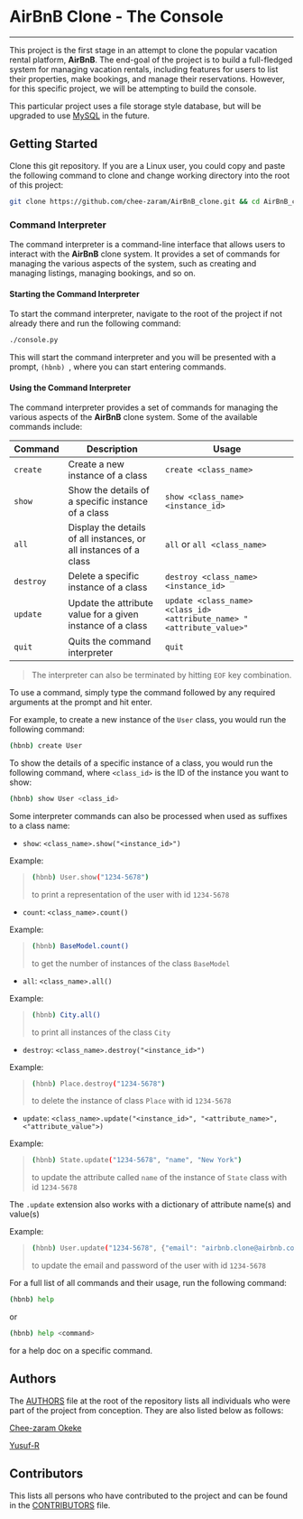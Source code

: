 # AirBnB Clone - The Console

---

This project is the first stage in an attempt to clone the popular vacation rental platform,
**AirBnB**.
The end-goal of the project is to build a full-fledged system for managing vacation rentals,
including features for users to list their properties, make bookings, and manage their reservations.
However, for this specific project, we will be attempting to build the console.

This particular project uses a file storage style database, but will be upgraded to use
[MySQL](https://mysql.com) in the future.

## Getting Started

Clone this git repository. If you are a Linux user, you could copy and paste the
following command to clone and change working directory into the root of this project:

```sh
git clone https://github.com/chee-zaram/AirBnB_clone.git && cd AirBnB_clone
```

### Command Interpreter

The command interpreter is a command-line interface that allows users to interact
with the **AirBnB** clone system. It provides a set of commands for managing the various
aspects of the system, such as creating and managing listings, managing bookings, and so on.

#### Starting the Command Interpreter

To start the command interpreter, navigate to the root of the project if not already there
and run the following command:

```sh
./console.py
```

This will start the command interpreter and you will be presented with a prompt,
`(hbnb) `, where you can start entering commands.

#### Using the Command Interpreter

The command interpreter provides a set of commands for managing the various aspects
of the **AirBnB** clone system. Some of the available commands include:

| Command   | Description                                                       | Usage                                                                 |
| --------- | ----------------------------------------------------------------- | --------------------------------------------------------------------- |
| `create`  | Create a new instance of a class                                  | `create <class_name>`                                                 |
| `show`    | Show the details of a specific instance of a class                | `show <class_name> <instance_id>`                                     |
| `all`     | Display the details of all instances, or all instances of a class | `all` or `all <class_name>`                                           |
| `destroy` | Delete a specific instance of a class                             | `destroy <class_name> <instance_id>`                                  |
| `update`  | Update the attribute value for a given instance of a class        | `update <class_name> <class_id> <attribute_name> "<attribute_value>"` |
| `quit`    | Quits the command interpreter                                     | `quit`                                                                |

> The interpreter can also be terminated by hitting `EOF` key combination.

To use a command, simply type the command followed by any required arguments at the prompt
and hit enter.

For example, to create a new instance of the `User` class, you would run the following command:

```sh
(hbnb) create User
```

To show the details of a specific instance of a class, you would run the following command,
where `<class_id>` is the ID of the instance you want to show:

```sh
(hbnb) show User <class_id>
```

Some interpreter commands can also be processed when used as suffixes to a class name:

- `show`: `<class_name>.show("<instance_id>")`

Example:

> ```sh
> (hbnb) User.show("1234-5678")
> ```
>
> to print a representation of the user with id `1234-5678`

- `count`: `<class_name>.count()`

Example:

> ```sh
> (hbnb) BaseModel.count()
> ```
>
> to get the number of instances of the class `BaseModel`

- `all`: `<class_name>.all()`

Example:

> ```sh
> (hbnb) City.all()
> ```
>
> to print all instances of the class `City`

- `destroy`: `<class_name>.destroy("<instance_id>")`

Example:

> ```sh
> (hbnb) Place.destroy("1234-5678")
> ```
>
> to delete the instance of class `Place` with id `1234-5678`

- `update`: `<class_name>.update("<instance_id>", "<attribute_name>", <"attribute_value">)`

Example:

> ```sh
> (hbnb) State.update("1234-5678", "name", "New York")
> ```
>
> to update the attribute called `name` of the instance of `State` class with id `1234-5678`

The `.update` extension also works with a dictionary of attribute name(s) and value(s)

Example:

> ```sh
> (hbnb) User.update("1234-5678", {"email": "airbnb.clone@airbnb.com", "password": "09876airbnb"})
> ```
>
> to update the email and password of the user with id `1234-5678`

For a full list of all commands and their usage, run the following command:

```sh
(hbnb) help
```

or

```sh
(hbnb) help <command>
```

for a help doc on a specific command.

## Authors

The [AUTHORS](https://github.com/chee-zaram/AirBnB_clone/blob/main/AUTHORS)
file at the root of the repository lists all individuals who were part of the project
from conception. They are also listed below as follows:

[Chee-zaram Okeke](github.com/chee-zaram)

[Yusuf-R](github.com/Yusuf-R)

## Contributors

This lists all persons who have contributed to the project and can be found in the
[CONTRIBUTORS](https://github.com/chee-zaram/AirBnB_clone/blob/main/CONTRIBUTORS) file.
